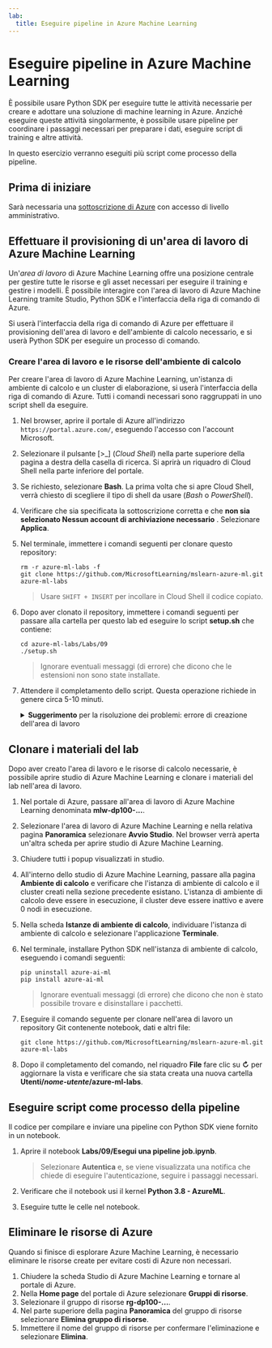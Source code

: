 ```yaml
---
lab:
  title: Eseguire pipeline in Azure Machine Learning
---
```


# Eseguire pipeline in Azure Machine Learning

È possibile usare Python SDK per eseguire tutte le attività necessarie per creare e adottare una soluzione di machine learning in Azure. Anziché eseguire queste attività singolarmente, è possibile usare pipeline per coordinare i passaggi necessari per preparare i dati, eseguire script di training e altre attività.

In questo esercizio verranno eseguiti più script come processo della pipeline.

## Prima di iniziare

Sarà necessaria una [sottoscrizione di Azure](https://azure.microsoft.com/free?azure-portal=true) con accesso di livello amministrativo.

## Effettuare il provisioning di un'area di lavoro di Azure Machine Learning

Un'*area di lavoro* di Azure Machine Learning offre una posizione centrale per gestire tutte le risorse e gli asset necessari per eseguire il training e gestire i modelli. È possibile interagire con l'area di lavoro di Azure Machine Learning tramite Studio, Python SDK e l'interfaccia della riga di comando di Azure.

Si userà l'interfaccia della riga di comando di Azure per effettuare il provisioning dell'area di lavoro e dell'ambiente di calcolo necessario, e si userà Python SDK per eseguire un processo di comando.

### Creare l'area di lavoro e le risorse dell'ambiente di calcolo

Per creare l'area di lavoro di Azure Machine Learning, un'istanza di ambiente di calcolo e un cluster di elaborazione, si userà l'interfaccia della riga di comando di Azure. Tutti i comandi necessari sono raggruppati in uno script shell da eseguire.

1. Nel browser, aprire il portale di Azure all'indirizzo `https://portal.azure.com/`, eseguendo l'accesso con l'account Microsoft.
1. Selezionare il pulsante \[>_] (*Cloud Shell*) nella parte superiore della pagina a destra della casella di ricerca. Si aprirà un riquadro di Cloud Shell nella parte inferiore del portale.
1. Se richiesto, selezionare **Bash**. La prima volta che si apre Cloud Shell, verrà chiesto di scegliere il tipo di shell da usare (*Bash* o *PowerShell*).
1. Verificare che sia specificata la sottoscrizione corretta e che **non sia selezionato Nessun account di archiviazione necessario** . Selezionare **Applica**.
1. Nel terminale, immettere i comandi seguenti per clonare questo repository:

    ```azurecli
    rm -r azure-ml-labs -f
    git clone https://github.com/MicrosoftLearning/mslearn-azure-ml.git azure-ml-labs
    ```

    > Usare `SHIFT + INSERT` per incollare in Cloud Shell il codice copiato.

1. Dopo aver clonato il repository, immettere i comandi seguenti per passare alla cartella per questo lab ed eseguire lo script **setup.sh** che contiene:

    ```azurecli
    cd azure-ml-labs/Labs/09
    ./setup.sh
    ```

    > Ignorare eventuali messaggi (di errore) che dicono che le estensioni non sono state installate.

1. Attendere il completamento dello script. Questa operazione richiede in genere circa 5-10 minuti.

    <details>
    <summary><b>Suggerimento</b> per la risoluzione dei problemi: errore di creazione dell'area di lavoro</summary><br>
    <p>Se viene visualizzato un errore durante l'esecuzione dello script di installazione tramite l'interfaccia della riga di comando, è necessario effettuare manualmente il provisioning delle risorse:</p>
    <ol>
        <li>Nella home page portale di Azure selezionare <b>+ Crea una risorsa</b>.</li>
        <li><i>Cercare Machine Learning</i> e quindi selezionare <b>Azure Machine Learning</b>. Selezionare <b>Crea</b>.</li>
        <li>Creare una nuova risorsa di Azure Machine Learning con le impostazioni seguenti: <ul>
                <li><b>Sottoscrizione</b>: <i>la sottoscrizione di Azure usata</i></li>
                <li><b>Gruppo di risorse</b>: rg-dp100-labs</li>
                <li><b>Nome</b> area di lavoro: mlw-dp100-labs</li>
                <li><b>Area</b>: <i>selezionare l'area geografica più vicina</i></li>
                <li><b>Account di archiviazione</b>: <i>prendere nota del nuovo account di archiviazione predefinito che verrà creato per l'area di lavoro</i></li>
                <li><b>Insieme di credenziali delle chiavi</b>: <i>prendere nota del nuovo insieme di credenziali delle chiavi predefinito che verrà creato per l'area di lavoro</i></li>
                <li><b>Application Insights</b>: <i>prendere nota della nuova risorsa Application Insights predefinita che verrà creata per l'area di lavoro</i></li>
                <li><b>Registro contenitori</b>: nessuno (<i>ne verrà creato uno automaticamente la prima volta che si distribuisce un modello in un contenitore</i>)</li>
            </ul>
        <li>Selezionare <b>Rivedi e crea</b> e attende che l'area di lavoro e le relative risorse associate vengano create. In genere sono necessari circa 5 minuti.</li>
        <li>Selezionare <b>Vai alla risorsa</b> e nella relativa <b>pagina Panoramica</b> selezionare <b>Avvia studio</b>. Nel browser verrà aperta un'altra scheda per aprire studio di Azure Machine Learning.</li>
        <li>Chiudere tutti i popup visualizzati in studio.</li>
        <li>All'interno del studio di Azure Machine Learning passare alla <b>pagina Calcolo</b> e selezionare+ <b>Nuovo</b> nella <b>scheda Istanze</b> di calcolo.</li>
        <li>Assegnare all'istanza di calcolo un nome univoco e quindi selezionare <b>Standard_DS11_v2</b> come dimensione della macchina virtuale.</li>
        <li>Selezionare <b>Rivedi e crea</b> e quindi <b>Crea</b>.</li>
        <li>Selezionare quindi la <b>scheda Cluster di</b> calcolo e selezionare <b>+ Nuovo</b>.</li>
        <li>Scegliere la stessa area di quella in cui è stata creata l'area di lavoro e quindi selezionare <b>Standard_DS11_v2</b> come dimensioni della macchina virtuale. Selezionare <b>Avanti</b>.</li>
        <li>Assegnare al cluster un nome univoco e quindi selezionare <b>Crea</b>.</li>
        <li>Scaricare i dati di training da https://github.com/MicrosoftLearning/mslearn-azure-ml/raw/refs/heads/main/Labs/09/data/diabetes.csv</li>
        <li>Nella studio di Azure Machine Learning passare alla <b>pagina Dati</b> e selezionare <b>+ Crea</b>.</li>
        <li>Denominare l'asset <b>di dati diabetes-data</b> e verificare che sia selezionato il tipo <b>File (uri_file).</b> Selezionare <b>Avanti</b>.</li>
        <li>Selezionare <b>Da file</b> locali come origine dati e quindi selezionare <b>Avanti</b>.</li>
        <li>Verificare che <b>Archiviazione BLOB di Azure</b> e <b>workspaceblobstore</b> siano selezionati rispettivamente come tipo di archiviazione di destinazione e archivio dati. Selezionare <b>Avanti</b>.</li>
        <li>Caricare il file .csv scaricato in precedenza e quindi selezionare <b>Avanti</b>.</li>
        <li>Esaminare le impostazioni per l'asset di dati e quindi selezionare <b>Crea</b>.</li>
    </ol>
    </details>

## Clonare i materiali del lab

Dopo aver creato l'area di lavoro e le risorse di calcolo necessarie, è possibile aprire studio di Azure Machine Learning e clonare i materiali del lab nell'area di lavoro.

1. Nel portale di Azure, passare all'area di lavoro di Azure Machine Learning denominata **mlw-dp100-...**.
1. Selezionare l'area di lavoro di Azure Machine Learning e nella relativa pagina **Panoramica** selezionare **Avvio Studio**. Nel browser verrà aperta un'altra scheda per aprire studio di Azure Machine Learning.
1. Chiudere tutti i popup visualizzati in studio.
1. All'interno dello studio di Azure Machine Learning, passare alla pagina **Ambiente di calcolo** e verificare che l'istanza di ambiente di calcolo e il cluster creati nella sezione precedente esistano. L'istanza di ambiente di calcolo deve essere in esecuzione, il cluster deve essere inattivo e avere 0 nodi in esecuzione.
1. Nella scheda **Istanze di ambiente di calcolo**, individuare l'istanza di ambiente di calcolo e selezionare l'applicazione **Terminale**.
1. Nel terminale, installare Python SDK nell'istanza di ambiente di calcolo, eseguendo i comandi seguenti:

    ```
    pip uninstall azure-ai-ml
    pip install azure-ai-ml
    ```

    > Ignorare eventuali messaggi (di errore) che dicono che non è stato possibile trovare e disinstallare i pacchetti.

1. Eseguire il comando seguente per clonare nell'area di lavoro un repository Git contenente notebook, dati e altri file:

    ```
    git clone https://github.com/MicrosoftLearning/mslearn-azure-ml.git azure-ml-labs
    ```

1. Dopo il completamento del comando, nel riquadro **File** fare clic su **&#8635;** per aggiornare la vista e verificare che sia stata creata una nuova cartella **Utenti/*nome-utente*/azure-ml-labs**.

## Eseguire script come processo della pipeline

Il codice per compilare e inviare una pipeline con Python SDK viene fornito in un notebook.

1. Aprire il notebook **Labs/09/Esegui una pipeline job.ipynb**.

    > Selezionare **Autentica** e, se viene visualizzata una notifica che chiede di eseguire l'autenticazione, seguire i passaggi necessari.

1. Verificare che il notebook usi il kernel **Python 3.8 - AzureML**.
1. Eseguire tutte le celle nel notebook.

## Eliminare le risorse di Azure

Quando si finisce di esplorare Azure Machine Learning, è necessario eliminare le risorse create per evitare costi di Azure non necessari.

1. Chiudere la scheda Studio di Azure Machine Learning e tornare al portale di Azure.
1. Nella **Home page** del portale di Azure selezionare **Gruppi di risorse**.
1. Selezionare il gruppo di risorse **rg-dp100-...**.
1. Nel parte superiore della pagina **Panoramica** del gruppo di risorse selezionare **Elimina gruppo di risorse**.
1. Immettere il nome del gruppo di risorse per confermare l'eliminazione e selezionare **Elimina**.
